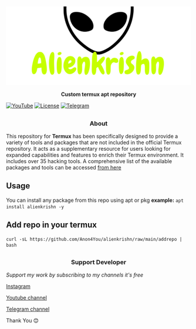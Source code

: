 <p align="center">
  <img src="Img/img.png">
</p>

<p align="center"><b> Custom termux apt repository  </b></p>

[![YouTube](https://img.shields.io/badge/You-Tube-red)](https://youtube.com/@alienkrishnorg) [![License](https://img.shields.io/badge/Licenese-MIT-blue.svg?longCache=true&style=flat)](https://github.com/Anon4You/alienkrishn/blob/main/LICENSE) [![Telegram](https://img.shields.io/badge/Telegram-join-green)](https://t.me/nullxvoid) 


##
<h3><p align="center">About</p></h3>

This repository for **Termux** has been specifically designed to provide a variety of tools and packages that are not included in the official Termux repository. It acts as a supplementary resource for users looking for expanded capabilities and features to enrich their Termux environment. It includes over 35 hacking tools. A comprehensive list of the available packages and tools can be accessed [from here](https://github.com/Anon4You/alienkrishn/blob/main/Img/Tools.md)

## Usage 
You can install any package from this repo using apt or pkg **example:** `apt install alienkrishn -y`

## Add repo in your termux
```shell
curl -sL https://github.com/Anon4You/alienkrishn/raw/main/addrepo | bash
```

## 
<h3><p align="center">Support Developer</p></h3>
<i>Support my work by subscribing to my channels it's free</i>


[Instagram](https://wwww.instagram.com/alienkrishn)

[Youtube channel](https://youtube.com/@alienkrishnorg)

[Telegram channel](https://t.me/nullxvoid)

Thank You 😊 




